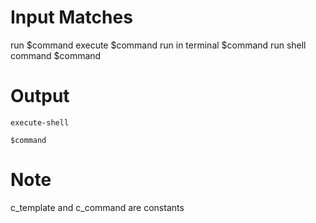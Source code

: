 # Input Matches

run $command
execute $command
run in terminal $command
run shell command $command

# Output

```c_template
execute-shell
```

```c_command
$command
```

# Note

c_template and c_command are constants
